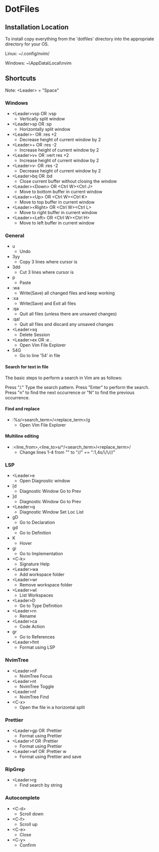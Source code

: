 # DotFiles

## Installation Location

To install copy everything from the 'dotfiles' directory into the appropriate directory for your OS.

Linux:
~/.config/nvim/

Windows:
~\AppData\Local\nvim

## Shortcuts

Note: \<Leader\> = "Space"

### Windows

- \<Leader\>vsp OR :vsp
  - Vertically split window
- \<Leader\>sp OR :sp
  - Horizontally split window
- \<Leader\>- OR :res +2
  - Decrease height of current window by 2
- \<Leader\>+ OR :res -2
  - Increase height of current window by 2
- \<Leader\>v+ OR :vert res +2
  - Increase height of current window by 2
- \<Leader\>v- OR :res -2
  - Decrease height of current window by 2
- \<Leader\>bq OR :bd
  - Close current buffer without closing the window
- \<Leader\>\<Down\> OR \<Ctrl W\>\<Ctrl J\>
  - Move to bottom buffer in current window
- \<Leader\>\<Up\> OR \<Ctrl W\>\<Ctrl K\>
  - Move to top buffer in current window
- \<Leader\>\<Right\> OR \<Ctrl W\>\<Ctrl L\>
  - Move to right buffer in current window
- \<Leader\>\<Left\> OR \<Ctrl W\>\<Ctrl H\>
  - Move to left buffer in current window

### General

- u
  - Undo
- 3yy
  - Copy 3 lines where cursor is
- 3dd
  - Cut 3 lines where cursor is
- p
  - Paste
- :wa
  - Write(Save) all changed files and keep working
- :xa
  - Write(Save) and Exit all files
- :qa
  - Quit all files (unless there are unsaved changes)
- :qa!
  - Quit all files and discard any unsaved changes
- \<Leader\>sq
  - Delete Session
- \<Leader\>ex OR :e .
  - Open Vim File Explorer
- 54G
  - Go to line '54' in file

#### Search for text in file

The basic steps to perform a search in Vim are as follows:

Press "/."
Type the search pattern.
Press "Enter" to perform the search.
Press "n" to find the next occurrence or "N" to find the previous occurrence.

#### Find and replace

- :%s/\<search_term\>/\<replace_term\>/g
  - Open Vim File Explorer

#### Multiline editing

- :\<line_from\>,\<line_to\>s/^/\<search_term\>/\<replace_term\>/
  - Change lines 1-4 from "" to "//" == ":1,4s/\\/\\///"

### LSP

- \<Leader\>e
  - Open Diagnostic window
- [d
  - Diagnostic Window Go to Prev
- ]d
  - Diagnostic Window Go to Prev
- \<Leader\>q
  - Diagnostic Window Set Loc List
- gD
  - Go to Declaration
- gd
  - Go to Definition
- K
  - Hover
- gi
  - Go to Implementation
- \<C-k\>
  - Signature Help
- \<Leader\>wa
  - Add workspace folder
- \<Leader\>wr
  - Remove workspace folder
- \<Leader\>wl
  - List Workspaces
- \<Leader\>D
  - Go to Type Definition
- \<Leader\>rn
  - Rename
- \<Leader\>ca
  - Code Action
- gr
  - Go to References
- \<Leader\>fmt
  - Format using LSP

### NvimTree

- \<Leader\>nF
  - NvimTree Focus
- \<Leader\>nt
  - NvimTree Toggle
- \<Leader\>nf
  - NvimTree Find
- \<C-x\>
  - Open the file in a horizontal split

### Prettier

- \<Leader\>gp OR :Prettier
  - Format using Prettier
- \<Leader\>f OR :Prettier
  - Format using Prettier
- \<Leader\>wf OR :Prettier w
  - Format using Prettier and save

### RipGrep

- \<Leader\>rg
  - Find search by string

### Autocomplete

- \<C-d\>
  - Scroll down
- \<C-f\>
  - Scroll up
- \<C-e\>
  - Close
- \<C-y\>
  - Confirm
